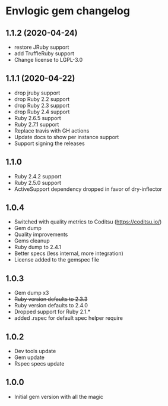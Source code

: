 # Envlogic gem changelog

## 1.1.2 (2020-04-24)
- restore JRuby support
- add TruffleRuby support
- Change license to LGPL-3.0

## 1.1.1 (2020-04-22)
- drop jruby support
- drop Ruby 2.2 support
- drop Ruby 2.3 support
- drop Ruby 2.4 support
- Ruby 2.6.5 support
- Ruby 2.7.1 support
- Replace travis with GH actions
- Update docs to show per instance support
- Support signing the releases

## 1.1.0
- Ruby 2.4.2 support
- Ruby 2.5.0 support
- ActiveSupport dependency dropped in favor of dry-inflector

## 1.0.4
- Switched with quality metrics to Coditsu (https://coditsu.io/)
- Gem dump
- Quality improvements
- Gems cleanup
- Ruby dump to 2.4.1
- Better specs (less internal, more integration)
- License added to the gemspec file

## 1.0.3
- Gem dump x3
- ~~Ruby version defaults to 2.3.3~~
- Ruby version defaults to 2.4.0
- Dropped support for Ruby 2.1.*
- added .rspec for default spec helper require

## 1.0.2
- Dev tools update
- Gem update
- Rspec specs update

## 1.0.0
 - Initial gem version with all the magic
